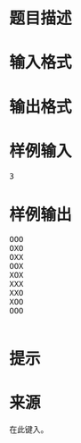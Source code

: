 

# 题目描述



# 输入格式



# 输出格式



# 样例输入


<pre>3</pre>

# 样例输出


<pre>OOO
OXO
OXX
OOX
XOX
XXX
XXO
XOO
OOO

</pre>

# 提示



# 来源


<p>
在此键入。
</p>

